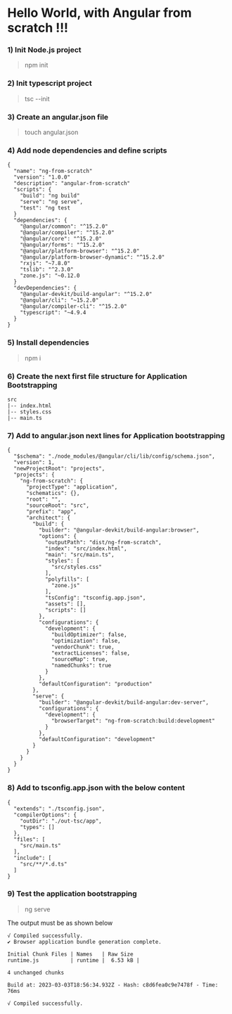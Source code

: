 # Hello World, with Angular from scratch !!!

### 1) Init Node.js project

> npm init

### 2) Init typescript project

> tsc --init 

### 3) Create an angular.json file

> touch angular.json

### 4) Add node dependencies and define scripts 

    {
      "name": "ng-from-scratch"
      "version": "1.0.0"
      "description": "angular-from-scratch"
      "scripts": {
        "build": "ng build"
        "serve": "ng serve",   
        "test": "ng test
      }
      "dependencies": {
        "@angular/common": "^15.2.0"
        "@angular/compiler": "^15.2.0"
        "@angular/core": "^15.2.0"
        "@angular/forms": "^15.2.0"
        "@angular/platform-browser": "^15.2.0"
        "@angular/platform-browser-dynamic": "^15.2.0"
        "rxjs": "~7.8.0"
        "tslib": "^2.3.0"
        "zone.js": "~0.12.0
      }
      "devDependencies": {
        "@angular-devkit/build-angular": "^15.2.0"
        "@angular/cli": "~15.2.0"
        "@angular/compiler-cli": "^15.2.0"
        "typescript": "~4.9.4
      }
    }

### 5) Install dependencies

> npm i 


### 6) Create the next first file structure for Application Bootstrapping

    src
    |-- index.html
    |-- styles.css
    |-- main.ts

### 7) Add to angular.json next lines for Application bootstrapping

    {
      "$schema": "./node_modules/@angular/cli/lib/config/schema.json",
      "version": 1,
      "newProjectRoot": "projects",
      "projects": {
        "ng-from-scratch": {
          "projectType": "application",
          "schematics": {},
          "root": "",
          "sourceRoot": "src",
          "prefix": "app",
          "architect": {
            "build": {
              "builder": "@angular-devkit/build-angular:browser",
              "options": {
                "outputPath": "dist/ng-from-scratch",
                "index": "src/index.html",
                "main": "src/main.ts",
                "styles": [
                  "src/styles.css"
                ],
                "polyfills": [
                  "zone.js"
                ],
                "tsConfig": "tsconfig.app.json",
                "assets": [],            
                "scripts": []
              },
              "configurations": {
                "development": {
                  "buildOptimizer": false,
                  "optimization": false,
                  "vendorChunk": true,
                  "extractLicenses": false,
                  "sourceMap": true,
                  "namedChunks": true
                }
              },
              "defaultConfiguration": "production"
            },
            "serve": {
              "builder": "@angular-devkit/build-angular:dev-server",
              "configurations": {
                "development": {
                  "browserTarget": "ng-from-scratch:build:development"
                }
              },
              "defaultConfiguration": "development"
            }
          }
        }
      }
    }

### 8) Add to tsconfig.app.json with the below content

    {
      "extends": "./tsconfig.json",
      "compilerOptions": {
        "outDir": "./out-tsc/app",
        "types": []
      },
      "files": [
        "src/main.ts"
      ],
      "include": [
        "src/**/*.d.ts"
      ]
    }

### 9) Test the application bootstrapping

> ng serve

The output must be as shown below

    √ Compiled successfully.
    ✔ Browser application bundle generation complete.

    Initial Chunk Files | Names   | Raw Size
    runtime.js          | runtime |  6.53 kB |

    4 unchanged chunks

    Build at: 2023-03-03T18:56:34.932Z - Hash: c8d6fea0c9e7478f - Time: 76ms

    √ Compiled successfully.

